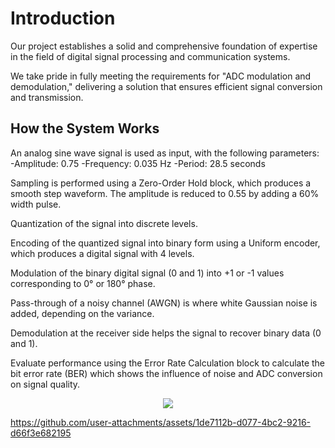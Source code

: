 # Introduction
Our project establishes a solid and comprehensive foundation of expertise in the field of digital signal processing and communication systems. 

We take pride in fully meeting the requirements for "ADC modulation and demodulation," delivering a solution that ensures efficient signal conversion and transmission. 
## How the System Works
An analog sine wave signal is used as input, with the following parameters:
-Amplitude: 0.75
-Frequency: 0.035 Hz
-Period: 28.5 seconds

Sampling is performed using a Zero-Order Hold block, which produces a smooth step waveform. The amplitude is reduced to 0.55 by adding a 60% width pulse.

Quantization of the signal into discrete levels.

Encoding of the quantized signal into binary form using a Uniform encoder, which produces a digital signal with 4 levels.

Modulation of the binary digital signal (0 and 1) into +1 or -1 values ​​corresponding to 0° or 180° phase.

Pass-through of a noisy channel (AWGN) is where white Gaussian noise is added, depending on the variance.

Demodulation at the receiver side helps the signal to recover binary data (0 and 1).

Evaluate performance using the Error Rate Calculation block to calculate the bit error rate (BER) which shows the influence of noise and ADC conversion on signal quality.
<div align="center">  
<a href="Final_Report.pdf" target="_blank">
     <img src="https://img.shields.io/badge/Link_Report-808080?style=for-the-badge&logoColor=white" target="_blank" /> 
</div>


https://github.com/user-attachments/assets/1de7112b-d077-4bc2-9216-d66f3e682195

